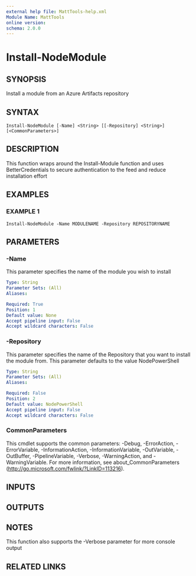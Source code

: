 ```yaml
---
external help file: MattTools-help.xml
Module Name: MattTools
online version:
schema: 2.0.0
---
```


# Install-NodeModule

## SYNOPSIS
Install a module from an Azure Artifacts repository

## SYNTAX

```
Install-NodeModule [-Name] <String> [[-Repository] <String>] [<CommonParameters>]
```

## DESCRIPTION
This function wraps around the Install-Module function and uses BetterCredentials to secure authentication to the feed and reduce installation effort

## EXAMPLES

### EXAMPLE 1
```
Install-NodeModule -Name MODULENAME -Repository REPOSITORYNAME
```

## PARAMETERS

### -Name
This parameter specifies the name of the module you wish to install

```yaml
Type: String
Parameter Sets: (All)
Aliases:

Required: True
Position: 1
Default value: None
Accept pipeline input: False
Accept wildcard characters: False
```

### -Repository
This parameter specifies the name of the Repository that you want to install the module from.
This parameter defaults to the value NodePowerShell

```yaml
Type: String
Parameter Sets: (All)
Aliases:

Required: False
Position: 2
Default value: NodePowerShell
Accept pipeline input: False
Accept wildcard characters: False
```

### CommonParameters
This cmdlet supports the common parameters: -Debug, -ErrorAction, -ErrorVariable, -InformationAction, -InformationVariable, -OutVariable, -OutBuffer, -PipelineVariable, -Verbose, -WarningAction, and -WarningVariable. For more information, see about_CommonParameters (http://go.microsoft.com/fwlink/?LinkID=113216).

## INPUTS

## OUTPUTS

## NOTES
This function also supports the -Verbose parameter for more console output

## RELATED LINKS
